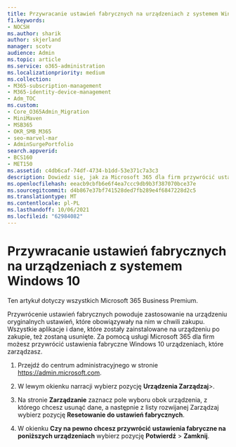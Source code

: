 ```yaml
---
title: Przywracanie ustawień fabrycznych na urządzeniach z systemem Windows 10
f1.keywords:
- NOCSH
ms.author: sharik
author: skjerland
manager: scotv
audience: Admin
ms.topic: article
ms.service: o365-administration
ms.localizationpriority: medium
ms.collection:
- M365-subscription-management
- M365-identity-device-management
- Adm_TOC
ms.custom:
- Core_O365Admin_Migration
- MiniMaven
- MSB365
- OKR_SMB_M365
- seo-marvel-mar
- AdminSurgePortfolio
search.appverid:
- BCS160
- MET150
ms.assetid: c4db6caf-74df-4734-b1dd-53e371c7a3c3
description: Dowiedz się, jak za Microsoft 365 dla firm przywrócić ustawienia fabryczne Windows 10, które zarządzasz, przywracając im oryginalne ustawienia przy zakupie.
ms.openlocfilehash: eeacb9cbfb6e6f4ea7ccc9db9b3f387070bce37e
ms.sourcegitcommit: d4b867e37bf741528ded7fb289e4f6847228d2c5
ms.translationtype: MT
ms.contentlocale: pl-PL
ms.lasthandoff: 10/06/2021
ms.locfileid: "62984082"
---
```

# <a name="reset-windows-10-devices-to-their-factory-settings"></a>Przywracanie ustawień fabrycznych na urządzeniach z systemem Windows 10

Ten artykuł dotyczy wszystkich Microsoft 365 Business Premium.

Przywrócenie ustawień fabrycznych powoduje zastosowanie na urządzeniu oryginalnych ustawień, które obowiązywały na nim w chwili zakupu. Wszystkie aplikacje i dane, które zostały zainstalowane na urządzeniu po zakupie, też zostaną usunięte. Za pomocą usługi Microsoft 365 dla firm możesz przywrócić ustawienia fabryczne Windows 10 urządzeniach, które zarządzasz.
  
1. Przejdź do centrum administracyjnego w stronie <a href="https://go.microsoft.com/fwlink/p/?linkid=837890" target="_blank">https://admin.microsoft.com</a>.
    
2. W lewym okienku narracji wybierz pozycję **Urządzenia Zarządzaj**\>.

3. Na stronie **Zarządzanie** zaznacz pole wyboru obok urządzenia, z którego chcesz usunąć dane, a następnie z listy rozwijanej Zarządzaj wybierz pozycję  **Resetowanie do ustawień fabrycznych**.
    
4. W okienku **Czy na pewno chcesz przywrócić ustawienia fabryczne na poniższych urządzeniach** wybierz pozycję **Potwierdź** \> **Zamknij**.
    
  

